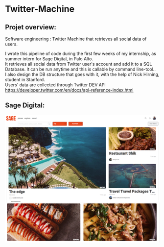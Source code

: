 # Twitter-Machine
## Projet overview:
Software engineering : Twitter Machine that retrieves all social data of users.

I wrote this pipeline of code during the first few weeks of my internship, as summer intern for Sage Digital, in Palo Alto. <br/>
It retrieves all social data from Twitter user's account and add it to a SQL Database. It can be run anytime and this is callable by command line-tool.. <br/>
I also design the DB structure that goes with it, with the help of Nick Hirning, student in Stanford. <br/>
Users' data are collected through Twitter DEV API https://developer.twitter.com/en/docs/api-reference-index.html

## Sage Digital:

![Image Sage](https://github.com/wlambert01/Twitter-Machine/blob/master/Sage.png)
![Image Sage](https://github.com/wlambert01/Twitter-Machine/blob/master/Sage4.png)

